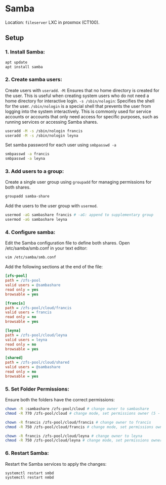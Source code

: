 # Samba

Location: `fileserver` LXC in proxmox (CT100).

## Setup

### 1. Install Samba:
```bash
apt update
apt install samba
```

### 2. Create samba users:
Create users with `useradd`.
`-M`: Ensures that no home directory is created for the user. This is useful when creating system users who do not need a home directory for interactive login.
`-s /sbin/nologin`: Specifies the shell for the user. `/sbin/nologin` is a special shell that prevents the user from logging into the system interactively. This is commonly used for service accounts or accounts that only need access for specific purposes, such as running services or accessing Samba shares.
```bash
useradd -M -s /sbin/nologin francis
useradd -M -s /sbin/nologin leyna
```

Set samba password for each user using `smbpasswd -a`
```bash
smbpasswd -a francis
smbpasswd -a leyna
```

### 3. Add users to a group:
Create a single user group using `groupadd` for managing permissions for both shares.
```bash
groupadd samba-share
```

Add the users to the user group with `usermod`.
```bash
usermod -aG sambashare francis # -aG: append to supplementary group
usermod -aG sambashare leyna
```

### 4. Configure samba:
Edit the Samba configuration file to define both shares. Open /etc/samba/smb.conf in your text editor:
```bash
vim /etc/samba/smb.conf
```

Add the following sections at the end of the file:
```ini
[zfs-pool]
path = /zfs-pool
valid users = @sambashare
read only = yes
browsable = yes

[francis]
path = /zfs-pool/cloud/francis
valid users = francis
read only = no
browsable = yes

[leyna]
path = /zfs-pool/cloud/leyna
valid users = leyna
read only = no
browsable = yes

[shared]
path = /zfs-pool/cloud/shared
valid users = @sambashare
read only = no
browsable = yes
```

### 5. Set Folder Permissions:
Ensure both the folders have the correct permissions:

```bash
chown -R :sambashare /zfs-pool/cloud # change owner to sambashare
chmod -R 770 /zfs-pool/cloud # change mode, set permissions owner (5 - rx), group (5 - rx), others (0 - none).

chown -R francis /zfs-pool/cloud/francis # change owner to francis
chmod -R 750 /zfs-pool/cloud/francis # change mode, set permissions owner (7 - rwx), group (5 - rx), others (0 - none).

chown -R francis /zfs-pool/cloud/leyna # change owner to leyna
chmod -R 750 /zfs-pool/cloud/leyna # change mode, set permissions owner (7 - rwx), group (5 - rx), others (0 - none).
```

### 6. Restart Samba:
Restart the Samba services to apply the changes:

```bash
systemctl restart smbd
systemctl restart nmbd
```

